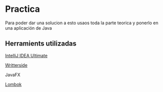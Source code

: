 # Practica

Para poder dar una solucion a esto usaos toda la parte teorica y ponerlo en una aplicación de Java

## Herramients utilizadas
[IntelliJ IDEA Ultimate](IDE.md "Entorno Integrado de Desarrollo")

[Writterside](WriterSide.md "Entorno de desarrollo para documentacion de proyectos")

JavaFX

[Lombok](Lombok.md "Lombok")